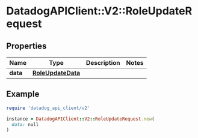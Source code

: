 # DatadogAPIClient::V2::RoleUpdateRequest

## Properties

| Name     | Type                                    | Description | Notes |
| -------- | --------------------------------------- | ----------- | ----- |
| **data** | [**RoleUpdateData**](RoleUpdateData.md) |             |       |

## Example

```ruby
require 'datadog_api_client/v2'

instance = DatadogAPIClient::V2::RoleUpdateRequest.new(
  data: null
)
```
